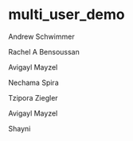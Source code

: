 # multi_user_demo

Andrew Schwimmer

Rachel A Bensoussan

Avigayl Mayzel

Nechama Spira

Tzipora Ziegler

Avigayl Mayzel

Shayni
